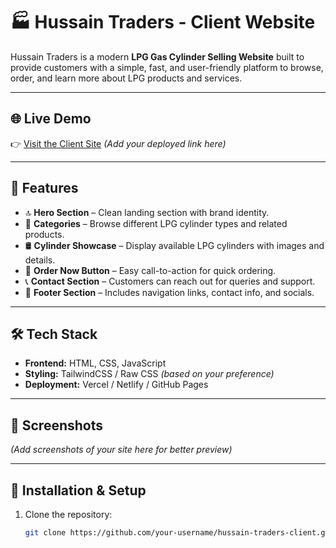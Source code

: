 # 🏭 Hussain Traders - Client Website

Hussain Traders is a modern **LPG Gas Cylinder Selling Website** built to provide customers with a simple, fast, and user-friendly platform to browse, order, and learn more about LPG products and services.

---

## 🌐 Live Demo
👉 [Visit the Client Site](#) *(Add your deployed link here)*

---

## 📌 Features
- 🔝 **Hero Section** – Clean landing section with brand identity.  
- 📂 **Categories** – Browse different LPG cylinder types and related products.  
- 🛢️ **Cylinder Showcase** – Display available LPG cylinders with images and details.  
- 🛒 **Order Now Button** – Easy call-to-action for quick ordering.  
- 📞 **Contact Section** – Customers can reach out for queries and support.  
- 📍 **Footer Section** – Includes navigation links, contact info, and socials.  

---

## 🛠️ Tech Stack
- **Frontend:** HTML, CSS, JavaScript  
- **Styling:** TailwindCSS / Raw CSS *(based on your preference)*  
- **Deployment:** Vercel / Netlify / GitHub Pages  

---

## 📸 Screenshots
*(Add screenshots of your site here for better preview)*

---

## 🚀 Installation & Setup
1. Clone the repository:
   ```bash
   git clone https://github.com/your-username/hussain-traders-client.git

